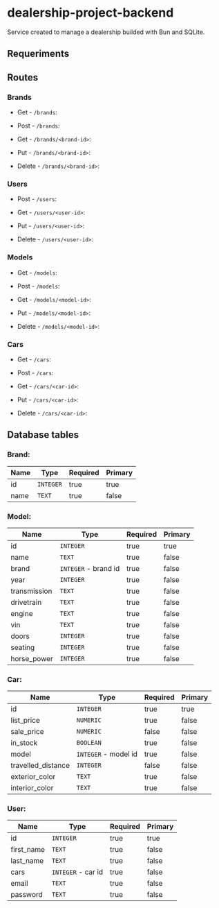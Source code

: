 # dealership-project-backend
Service created to manage a dealership builded with Bun and SQLite.

## Requeriments

## Routes

### Brands

* Get - `/brands`:

* Post - `/brands`:

* Get - `/brands/<brand-id>`:

* Put - `/brands/<brand-id>`:

* Delete - `/brands/<brand-id>`:

### Users

* Post - `/users`:

* Get - `/users/<user-id>`:

* Put - `/users/<user-id>`:

* Delete - `/users/<user-id>`:

### Models

* Get - `/models`:

* Post - `/models`:

* Get - `/models/<model-id>`:

* Put - `/models/<model-id>`:

* Delete - `/models/<model-id>`:

### Cars

* Get - `/cars`:

* Post - `/cars`:

* Get - `/cars/<car-id>`:

* Put - `/cars/<car-id>`:

* Delete - `/cars/<car-id>`:

## Database tables 

### Brand:
| Name | Type | Required | Primary |
| ---- | ---- | -------- | ------- |
| id | `INTEGER` | true | true |
| name | `TEXT` | true | false |

### Model:
| Name | Type | Required | Primary |
| ---- | ---- | -------- | ------- |
| id | `INTEGER` | true | true |
| name | `TEXT` | true | false |
| brand | `INTEGER` - brand id | true | false |
| year | `INTEGER` | true | false |
| transmission | `TEXT` | true | false |
| drivetrain | `TEXT` | true | false |
| engine | `TEXT` | true | false |
| vin | `TEXT` | true | false |
| doors | `INTEGER` | true | false |
| seating | `INTEGER` | true | false |
| horse_power | `INTEGER` | true | false |

### Car:
| Name | Type | Required | Primary |
| ---- | ---- | -------- | ------- |
| id | `INTEGER` | true | true |
| list_price | `NUMERIC` | true | false |
| sale_price | `NUMERIC` | false | false |
| in_stock | `BOOLEAN` | true | false |
| model | `INTEGER` - model id | true | false |
| travelled_distance | `INTEGER` | false | false |
| exterior_color | `TEXT` | true | false |
| interior_color | `TEXT` | true | false |

### User:
| Name | Type | Required | Primary |
| ---- | ---- | -------- | ------- |
| id | `INTEGER` | true | true |
| first_name | `TEXT` | true | false |
| last_name | `TEXT` | true | false |
| cars | `INTEGER` - car id | true | false |
| email | `TEXT` | true | false |
| password | `TEXT` | true | false |
